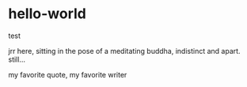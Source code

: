 # hello-world
test

jrr here, sitting in the pose of a meditating buddha, indistinct and apart.
still...

my favorite quote, my favorite writer
